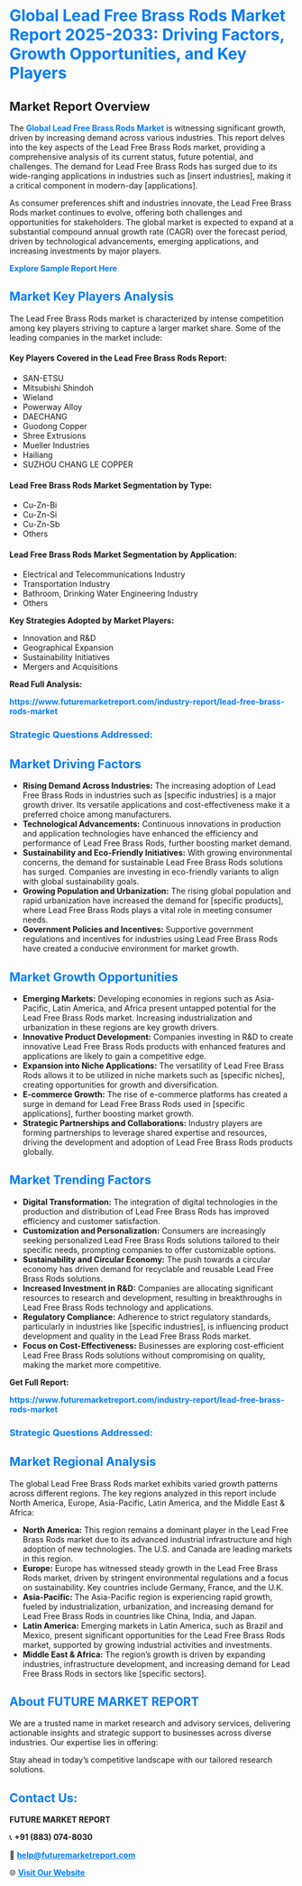 <h1 style="color: #007BFF;">Global Lead Free Brass Rods Market Report 2025-2033: Driving Factors, Growth Opportunities, and Key Players</h1>

<section id="overview">
<h2>Market Report Overview</h2>
<p>The <a href="https://www.futuremarketreport.com/industry-report/lead-free-brass-rods-market" style="color: #007BFF; text-decoration: none;"><strong>Global Lead Free Brass Rods Market</strong></a> is witnessing significant growth, driven by increasing demand across various industries. This report delves into the key aspects of the Lead Free Brass Rods market, providing a comprehensive analysis of its current status, future potential, and challenges. The demand for Lead Free Brass Rods has surged due to its wide-ranging applications in industries such as [insert industries], making it a critical component in modern-day [applications].</p>
<p>As consumer preferences shift and industries innovate, the Lead Free Brass Rods market continues to evolve, offering both challenges and opportunities for stakeholders. The global market is expected to expand at a substantial compound annual growth rate (CAGR) over the forecast period, driven by technological advancements, emerging applications, and increasing investments by major players.</p>
</section>

<section id="overview">
<p><a href="https://www.futuremarketreport.com/request-sample/reportId=96702" style="color: #007BFF; text-decoration: none;"><strong>Explore Sample Report Here</strong></a></p>
</section>

<section id="key-players">
<h2 style="color: #007BFF;">Market Key Players Analysis</h2>
<p>The Lead Free Brass Rods market is characterized by intense competition among key players striving to capture a larger market share. Some of the leading companies in the market include:</p>
<h4>Key Players Covered in the Lead Free Brass Rods Report:</h4>
<ul><li>SAN-ETSU</li><li>Mitsubishi Shindoh</li><li>Wieland</li><li>Powerway Alloy</li><li>DAECHANG</li><li>Guodong Copper</li><li>Shree Extrusions</li><li>Mueller Industries</li><li>Hailiang</li><li>SUZHOU CHANG LE COPPER</li></ul>
<h4>Lead Free Brass Rods Market Segmentation by Type:</h4>
<ul><li>Cu-Zn-Bi</li><li>Cu-Zn-Si</li><li>Cu-Zn-Sb</li><li>Others</li></ul>

<h4>Lead Free Brass Rods Market Segmentation by Application:</h4>
<ul><li>Electrical and Telecommunications Industry</li><li>Transportation Industry</li><li>Bathroom, Drinking Water Engineering Industry</li><li>Others</li></ul>
<p><strong>Key Strategies Adopted by Market Players:</strong></p>
<ul>
<li>Innovation and R&D</li>
<li>Geographical Expansion</li>
<li>Sustainability Initiatives</li>
<li>Mergers and Acquisitions</li>
</ul>
</section>

<section>
<p><strong>Read Full Analysis: </strong></p><a href="https://www.futuremarketreport.com/industry-report/lead-free-brass-rods-market" style="color: #007BFF; text-decoration: none;"><strong>https://www.futuremarketreport.com/industry-report/lead-free-brass-rods-market</strong></a>
<h3 style="color: #007BFF;">Strategic Questions Addressed:</h3>
</section>

<section id="driving-factors">
<h2 style="color: #007BFF;">Market Driving Factors</h2>
<ul>
<li><strong>Rising Demand Across Industries:</strong> The increasing adoption of Lead Free Brass Rods in industries such as [specific industries] is a major growth driver. Its versatile applications and cost-effectiveness make it a preferred choice among manufacturers.</li>
<li><strong>Technological Advancements:</strong> Continuous innovations in production and application technologies have enhanced the efficiency and performance of Lead Free Brass Rods, further boosting market demand.</li>
<li><strong>Sustainability and Eco-Friendly Initiatives:</strong> With growing environmental concerns, the demand for sustainable Lead Free Brass Rods solutions has surged. Companies are investing in eco-friendly variants to align with global sustainability goals.</li>
<li><strong>Growing Population and Urbanization:</strong> The rising global population and rapid urbanization have increased the demand for [specific products], where Lead Free Brass Rods plays a vital role in meeting consumer needs.</li>
<li><strong>Government Policies and Incentives:</strong> Supportive government regulations and incentives for industries using Lead Free Brass Rods have created a conducive environment for market growth.</li>
</ul>
</section>

<section id="growth-opportunities">
<h2 style="color: #007BFF;">Market Growth Opportunities</h2>
<ul>
<li><strong>Emerging Markets:</strong> Developing economies in regions such as Asia-Pacific, Latin America, and Africa present untapped potential for the Lead Free Brass Rods market. Increasing industrialization and urbanization in these regions are key growth drivers.</li>
<li><strong>Innovative Product Development:</strong> Companies investing in R&D to create innovative Lead Free Brass Rods products with enhanced features and applications are likely to gain a competitive edge.</li>
<li><strong>Expansion into Niche Applications:</strong> The versatility of Lead Free Brass Rods allows it to be utilized in niche markets such as [specific niches], creating opportunities for growth and diversification.</li>
<li><strong>E-commerce Growth:</strong> The rise of e-commerce platforms has created a surge in demand for Lead Free Brass Rods used in [specific applications], further boosting market growth.</li>
<li><strong>Strategic Partnerships and Collaborations:</strong> Industry players are forming partnerships to leverage shared expertise and resources, driving the development and adoption of Lead Free Brass Rods products globally.</li>
</ul>
</section>

<section id="trending-factors">
<h2 style="color: #007BFF;">Market Trending Factors</h2>
<ul>
<li><strong>Digital Transformation:</strong> The integration of digital technologies in the production and distribution of Lead Free Brass Rods has improved efficiency and customer satisfaction.</li>
<li><strong>Customization and Personalization:</strong> Consumers are increasingly seeking personalized Lead Free Brass Rods solutions tailored to their specific needs, prompting companies to offer customizable options.</li>
<li><strong>Sustainability and Circular Economy:</strong> The push towards a circular economy has driven demand for recyclable and reusable Lead Free Brass Rods solutions.</li>
<li><strong>Increased Investment in R&D:</strong> Companies are allocating significant resources to research and development, resulting in breakthroughs in Lead Free Brass Rods technology and applications.</li>
<li><strong>Regulatory Compliance:</strong> Adherence to strict regulatory standards, particularly in industries like [specific industries], is influencing product development and quality in the Lead Free Brass Rods market.</li>
<li><strong>Focus on Cost-Effectiveness:</strong> Businesses are exploring cost-efficient Lead Free Brass Rods solutions without compromising on quality, making the market more competitive.</li>
</ul>
</section>

<section>
<p><strong>Get Full Report: </strong></p><a href="https://www.futuremarketreport.com/industry-report/lead-free-brass-rods-market" style="color: #007BFF; text-decoration: none;"><strong>https://www.futuremarketreport.com/industry-report/lead-free-brass-rods-market</strong></a>
<h3 style="color: #007BFF;">Strategic Questions Addressed:</h3>
</section>


<section id="regional-analysis">
<h2 style="color: #007BFF;">Market Regional Analysis</h2>
<p>The global Lead Free Brass Rods market exhibits varied growth patterns across different regions. The key regions analyzed in this report include North America, Europe, Asia-Pacific, Latin America, and the Middle East & Africa:</p>
<ul>
<li><strong>North America:</strong> This region remains a dominant player in the Lead Free Brass Rods market due to its advanced industrial infrastructure and high adoption of new technologies. The U.S. and Canada are leading markets in this region.</li>
<li><strong>Europe:</strong> Europe has witnessed steady growth in the Lead Free Brass Rods market, driven by stringent environmental regulations and a focus on sustainability. Key countries include Germany, France, and the U.K.</li>
<li><strong>Asia-Pacific:</strong> The Asia-Pacific region is experiencing rapid growth, fueled by industrialization, urbanization, and increasing demand for Lead Free Brass Rods in countries like China, India, and Japan.</li>
<li><strong>Latin America:</strong> Emerging markets in Latin America, such as Brazil and Mexico, present significant opportunities for the Lead Free Brass Rods market, supported by growing industrial activities and investments.</li>
<li><strong>Middle East & Africa:</strong> The region’s growth is driven by expanding industries, infrastructure development, and increasing demand for Lead Free Brass Rods in sectors like [specific sectors].</li>
</ul>
</section>

<footer>
<h2 style="color: #007BFF;">About FUTURE MARKET REPORT</h2>
<p>We are a trusted name in market research and advisory services, delivering actionable insights and strategic support to businesses across diverse industries. Our expertise lies in offering:</p>

<p>Stay ahead in today’s competitive landscape with our tailored research solutions.</p>

<h2 style="color: #007BFF;">Contact Us:</h2>
<p><strong>FUTURE MARKET REPORT</strong></p>
<p>📞 <strong>+91 (883) 074-8030</strong></p>
<p>📧 <strong><a href="mailto:help@futuremarketreport.com" style="color: #007BFF;">help@futuremarketreport.com</a></strong></p>
<p>🌐 <strong><a href="https://www.futuremarketreport.com/" style="color: #007BFF;">Visit Our Website</a></strong></p>
</footer>